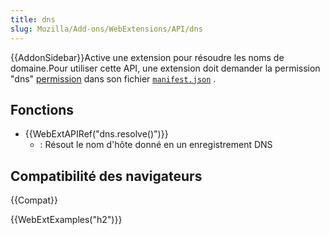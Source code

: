```yaml
---
title: dns
slug: Mozilla/Add-ons/WebExtensions/API/dns
---
```


{{AddonSidebar}}Active une extension pour résoudre les noms de domaine.Pour utiliser cette API, une extension doit demander la permission "dns" [permission](/fr/Add-ons/WebExtensions/manifest.json/permissions) dans son fichier [`manifest.json`](/fr/Add-ons/WebExtensions/manifest.json) .

## Fonctions

- {{WebExtAPIRef("dns.resolve()")}}
  - : Résout le nom d'hôte donné en un enregistrement DNS

## Compatibilité des navigateurs

{{Compat}}

{{WebExtExamples("h2")}}
